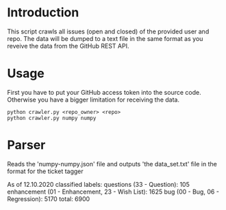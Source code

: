# Introduction
This script crawls all issues (open and closed) of the provided user and repo. The data will be dumped to a text file in the same format as you reveive the data from the GitHub REST API.
# Usage
First you have to put your GitHub access token into the source code. Otherwise you have a bigger limitation for receiving the data.
```
python crawler.py <repo_owner> <repo>
python crawler.py numpy numpy
```

# Parser
Reads the 'numpy-numpy.json' file and outputs 'the data_set.txt' file in the format for the ticket tagger

As of 12.10.2020 classified labels:
questions (33 - Question): 105
enhancement (01 - Enhancement, 23 - Wish List): 1625
bug (00 - Bug, 06 - Regression): 5170
total: 6900
